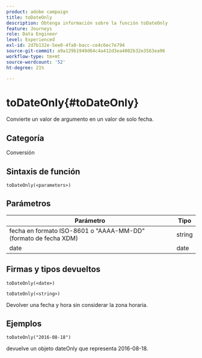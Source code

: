 ```yaml
---
product: adobe campaign
title: toDateOnly
description: Obtenga información sobre la función toDateOnly
feature: Journeys
role: Data Engineer
level: Experienced
exl-id: 2d7b132e-5ee0-4fa0-bacc-ce4c6ec7e794
source-git-commit: a9a129b1949d64c4a412d3ea4002b32e3563ea96
workflow-type: tm+mt
source-wordcount: '52'
ht-degree: 21%

---
```


# toDateOnly{#toDateOnly}

Convierte un valor de argumento en un valor de solo fecha.

## Categoría

Conversión

## Sintaxis de función

`toDateOnly(<parameters>)`

## Parámetros

| Parámetro | Tipo |
|-----------|------------------|
| fecha en formato ISO-8601 o &quot;AAAA-MM-DD&quot; (formato de fecha XDM) | string |
| date | date |

## Firmas y tipos devueltos

`toDateOnly(<date>)`

`toDateOnly(<string>)`

Devolver una fecha y hora sin considerar la zona horaria.

## Ejemplos

`toDateOnly("2016-08-18")`

devuelve un objeto dateOnly que representa 2016-08-18.
